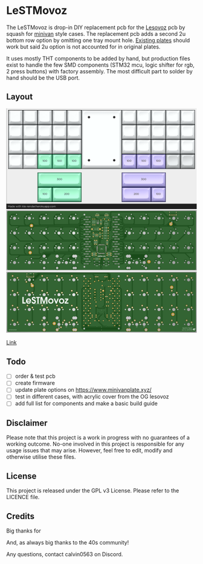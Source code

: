 # LeSTMovoz
 
The LeSTMovoz is drop-in DIY replacement pcb for the [Lesovoz](https://trashman.wiki/community/pcbs/lesovoz) pcb by squash for [minivan](https://trashman.wiki/) style cases.
The replacement pcb adds a second 2u bottom row option by omitting one tray mount hole. [Existing plates](https://www.minivanplate.xyz/) should work but said 2u option is not accounted for in original plates.  

It uses mostly THT components to be added by hand, but production files exist to handle the few SMD components (STM32 mcu, logic shifter for rgb, 2 press buttons) with factory assembly.
The most difficult part to solder by hand should be the USB port.

## Layout

![](https://github.com/calvin-mcd/LeSTMovoz/blob/main/Images/KLE.png)
![](https://github.com/calvin-mcd/LeSTMovoz/blob/main/Images/top.png)
![](https://github.com/calvin-mcd/LeSTMovoz/blob/main/Images/bottom.png)

[Link](http://www.keyboard-layout-editor.com/#/gists/4bbcc5860d075f44de381a1146810c87)

## Todo

- [ ] order & test pcb
- [ ] create firmware
- [ ] update plate options on https://www.minivanplate.xyz/
- [ ] test in different cases, with acrylic cover from the OG lesovoz
- [ ] add full list for components and make a basic build guide

## Disclaimer

Please note that this project is a work in progress with no guarantees of a working outcome. No-one involved in this project is responsible for any usage issues that may arise. However, feel free to edit, modify and otherwise utilise these files.

## License

This project is released under the GPL v3 License. Please refer to the LICENCE file.

## Credits

Big thanks for 

And, as always big thanks to the 40s community!

Any questions, contact calvin0563 on Discord. 

